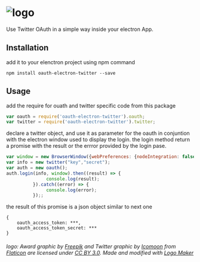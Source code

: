 # ![logo](https://cloud.githubusercontent.com/assets/3071208/14719944/55c32866-07ff-11e6-9821-1a564a0cf065.png)


Use Twitter OAuth in a simple way inside your electron App.

## Installation

add it to your elenctron project using npm command
```
npm install oauth-electron-twitter --save
```

## Usage

add the require for ouath and twitter specific code from this package

```js
var oauth = require('oauth-electron-twitter').oauth;
var twitter = require('oauth-electron-twitter').twitter;
```

declare a twitter object, and use it as parameter for the oauth in conjuntion with the electron window used to display the login. the login method return a promise with the result or the errror provided by the login pase.
```js
var window = new BrowserWindow({webPreferences: {nodeIntegration: false}});
var info = new twitter("key","secret");
var auth = new oauth();
auth.login(info, window).then((result) => {
               console.log(result);
          }).catch((error) => {
               console.log(error);
          });;
```

the result of this promise is a json object similar to next one
```
{
    oauth_access_token: ***,
    oauth_access_token_secret: ***
}
```

###### logo: Award graphic by <a href="http://www.freepik.com/">Freepik</a> and Twitter graphic by <a href="http://www.icomoon.io">Icomoon</a> from <a href="http://www.flaticon.com/">Flaticon</a> are licensed under <a href="http://creativecommons.org/licenses/by/3.0/" title="Creative Commons BY 3.0">CC BY 3.0</a>. Made and modified with <a href="http://logomakr.com" title="Logo Maker">Logo Maker </a>
